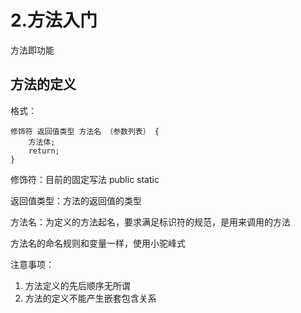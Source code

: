 # 2.方法入门

方法即功能

## 方法的定义

格式：

```
修饰符 返回值类型 方法名 （参数列表） {
	方法体;
	return;
}
```

修饰符：目前的固定写法 public static

返回值类型：方法的返回值的类型

方法名：为定义的方法起名，要求满足标识符的规范，是用来调用的方法



方法名的命名规则和变量一样，使用小驼峰式

注意事项：

1. 方法定义的先后顺序无所谓
2. 方法的定义不能产生嵌套包含关系